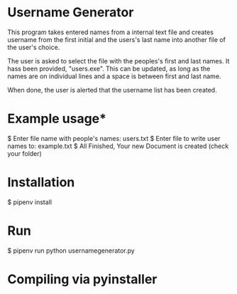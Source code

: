
# Username Generator

This program takes entered names from a internal text file and 
creates username from the first initial and the users's last name into another file of the user's choice. 

The user is asked to select the file with the peoples's first and last names. It hass been provided, "users.exe".  This can be updated, as long as the names are on individual lines and a space is between first and last name.
 
When done, the user is alerted that the username list has been created. 

# Example usage*

$ Enter file name with people's names: users.txt
$ Enter file to write user names to: example.txt 
$ All Finished, Your new Document is created (check your   folder)

# Installation

$ pipenv install

# Run

$ pipenv run python usernamegenerator.py

# Compiling via pyinstaller

